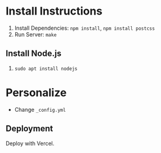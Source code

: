 # Install Instructions

1. Install Dependencies: ```npm install```, ```npm install postcss```
2. Run Server: ```make```

## Install Node.js

1. ```sudo apt install nodejs```

# Personalize

- Change ```_config.yml```

## Deployment

Deploy with Vercel.
